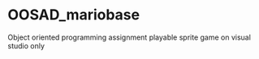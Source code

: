 # OOSAD_mariobase
Object oriented programming assignment playable sprite game on visual studio only
